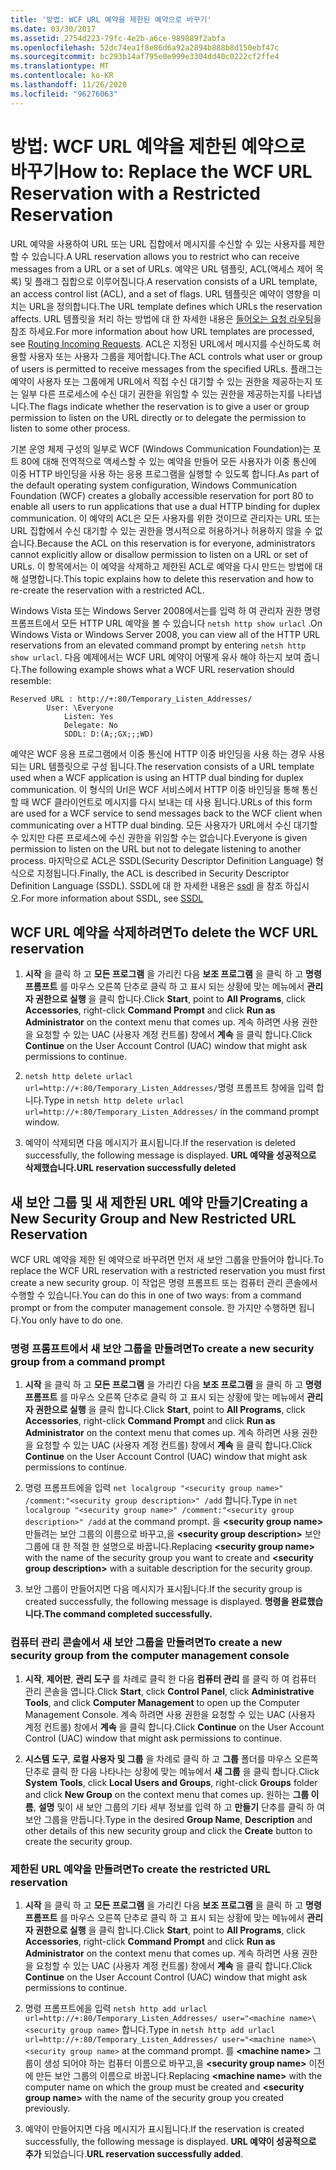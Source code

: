 ```yaml
---
title: '방법: WCF URL 예약을 제한된 예약으로 바꾸기'
ms.date: 03/30/2017
ms.assetid: 2754d223-79fc-4e2b-a6ce-989889f2abfa
ms.openlocfilehash: 52dc74ea1f8e86d6a92a2894b888b8d150ebf47c
ms.sourcegitcommit: bc293b14af795e0e999e3304dd40c0222cf2ffe4
ms.translationtype: MT
ms.contentlocale: ko-KR
ms.lasthandoff: 11/26/2020
ms.locfileid: "96276063"
---
```

# <a name="how-to-replace-the-wcf-url-reservation-with-a-restricted-reservation"></a><span data-ttu-id="8279a-102">방법: WCF URL 예약을 제한된 예약으로 바꾸기</span><span class="sxs-lookup"><span data-stu-id="8279a-102">How to: Replace the WCF URL Reservation with a Restricted Reservation</span></span>

<span data-ttu-id="8279a-103">URL 예약을 사용하여 URL 또는 URL 집합에서 메시지를 수신할 수 있는 사용자를 제한할 수 있습니다.</span><span class="sxs-lookup"><span data-stu-id="8279a-103">A URL reservation allows you to restrict who can receive messages from a URL or a set of URLs.</span></span> <span data-ttu-id="8279a-104">예약은 URL 템플릿, ACL(액세스 제어 목록) 및 플래그 집합으로 이루어집니다.</span><span class="sxs-lookup"><span data-stu-id="8279a-104">A reservation consists of a URL template, an access control list (ACL), and a set of flags.</span></span> <span data-ttu-id="8279a-105">URL 템플릿은 예약이 영향을 미치는 URL을 정의합니다.</span><span class="sxs-lookup"><span data-stu-id="8279a-105">The URL template defines which URLs the reservation affects.</span></span> <span data-ttu-id="8279a-106">URL 템플릿을 처리 하는 방법에 대 한 자세한 내용은 [들어오는 요청 라우팅](/windows/win32/http/routing-incoming-requests)을 참조 하세요.</span><span class="sxs-lookup"><span data-stu-id="8279a-106">For more information about how URL templates are processed, see [Routing Incoming Requests](/windows/win32/http/routing-incoming-requests).</span></span> <span data-ttu-id="8279a-107">ACL은 지정된 URL에서 메시지를 수신하도록 허용할 사용자 또는 사용자 그룹을 제어합니다.</span><span class="sxs-lookup"><span data-stu-id="8279a-107">The ACL controls what user or group of users is permitted to receive messages from the specified URLs.</span></span> <span data-ttu-id="8279a-108">플래그는 예약이 사용자 또는 그룹에게 URL에서 직접 수신 대기할 수 있는 권한을 제공하는지 또는 일부 다른 프로세스에 수신 대기 권한을 위임할 수 있는 권한을 제공하는지를 나타냅니다.</span><span class="sxs-lookup"><span data-stu-id="8279a-108">The flags indicate whether the reservation is to give a user or group permission to listen on the URL directly or to delegate the permission to listen to some other process.</span></span>  
  
 <span data-ttu-id="8279a-109">기본 운영 체제 구성의 일부로 WCF (Windows Communication Foundation)는 포트 80에 대해 전역적으로 액세스할 수 있는 예약을 만들어 모든 사용자가 이중 통신에 이중 HTTP 바인딩을 사용 하는 응용 프로그램을 실행할 수 있도록 합니다.</span><span class="sxs-lookup"><span data-stu-id="8279a-109">As part of the default operating system configuration, Windows Communication Foundation (WCF) creates a globally accessible reservation for port 80 to enable all users to run applications that use a dual HTTP binding for duplex communication.</span></span> <span data-ttu-id="8279a-110">이 예약의 ACL은 모든 사용자를 위한 것이므로 관리자는 URL 또는 URL 집합에서 수신 대기할 수 있는 권한을 명시적으로 허용하거나 허용하지 않을 수 없습니다.</span><span class="sxs-lookup"><span data-stu-id="8279a-110">Because the ACL on this reservation is for everyone, administrators cannot explicitly allow or disallow permission to listen on a URL or set of URLs.</span></span> <span data-ttu-id="8279a-111">이 항목에서는 이 예약을 삭제하고 제한된 ACL로 예약을 다시 만드는 방법에 대해 설명합니다.</span><span class="sxs-lookup"><span data-stu-id="8279a-111">This topic explains how to delete this reservation and how to re-create the reservation with a restricted ACL.</span></span>  
  
<span data-ttu-id="8279a-112">Windows Vista 또는 Windows Server 2008에서는를 입력 하 여 관리자 권한 명령 프롬프트에서 모든 HTTP URL 예약을 볼 수 있습니다 `netsh http show urlacl` .</span><span class="sxs-lookup"><span data-stu-id="8279a-112">On Windows Vista or Windows Server 2008, you can view all of the HTTP URL reservations from an elevated command prompt by entering `netsh http show urlacl`.</span></span> <span data-ttu-id="8279a-113">다음 예제에서는 WCF URL 예약이 어떻게 유사 해야 하는지 보여 줍니다.</span><span class="sxs-lookup"><span data-stu-id="8279a-113">The following example shows what a WCF URL reservation should resemble:</span></span>

```output
Reserved URL : http://+:80/Temporary_Listen_Addresses/  
        User: \Everyone  
            Listen: Yes  
            Delegate: No  
            SDDL: D:(A;;GX;;;WD)  
```

 <span data-ttu-id="8279a-114">예약은 WCF 응용 프로그램에서 이중 통신에 HTTP 이중 바인딩을 사용 하는 경우 사용 되는 URL 템플릿으로 구성 됩니다.</span><span class="sxs-lookup"><span data-stu-id="8279a-114">The reservation consists of a URL template used when a WCF application is using an HTTP dual binding for duplex communication.</span></span> <span data-ttu-id="8279a-115">이 형식의 Url은 WCF 서비스에서 HTTP 이중 바인딩을 통해 통신할 때 WCF 클라이언트로 메시지를 다시 보내는 데 사용 됩니다.</span><span class="sxs-lookup"><span data-stu-id="8279a-115">URLs of this form are used for a WCF service to send messages back to the WCF client when communicating over a HTTP dual binding.</span></span> <span data-ttu-id="8279a-116">모든 사용자가 URL에서 수신 대기할 수 있지만 다른 프로세스에 수신 권한을 위임할 수는 없습니다.</span><span class="sxs-lookup"><span data-stu-id="8279a-116">Everyone is given permission to listen on the URL but not to delegate listening to another process.</span></span> <span data-ttu-id="8279a-117">마지막으로 ACL은 SSDL(Security Descriptor Definition Language) 형식으로 지정됩니다.</span><span class="sxs-lookup"><span data-stu-id="8279a-117">Finally, the ACL is described in Security Descriptor Definition Language (SSDL).</span></span> <span data-ttu-id="8279a-118">SSDL에 대 한 자세한 내용은 [ssdl](/windows/win32/secauthz/security-descriptor-definition-language) 을 참조 하십시오.</span><span class="sxs-lookup"><span data-stu-id="8279a-118">For more information about SSDL, see [SSDL](/windows/win32/secauthz/security-descriptor-definition-language)</span></span>  
  
## <a name="to-delete-the-wcf-url-reservation"></a><span data-ttu-id="8279a-119">WCF URL 예약을 삭제하려면</span><span class="sxs-lookup"><span data-stu-id="8279a-119">To delete the WCF URL reservation</span></span>  
  
1. <span data-ttu-id="8279a-120">**시작** 을 클릭 하 고 **모든 프로그램** 을 가리킨 다음 **보조 프로그램** 을 클릭 하 고 **명령 프롬프트** 를 마우스 오른쪽 단추로 클릭 하 고 표시 되는 상황에 맞는 메뉴에서 **관리자 권한으로 실행** 을 클릭 합니다.</span><span class="sxs-lookup"><span data-stu-id="8279a-120">Click **Start**, point to **All Programs**, click **Accessories**, right-click **Command Prompt** and click **Run as Administrator** on the context menu that comes up.</span></span> <span data-ttu-id="8279a-121">계속 하려면 사용 권한을 요청할 수 있는 UAC (사용자 계정 컨트롤) 창에서 **계속** 을 클릭 합니다.</span><span class="sxs-lookup"><span data-stu-id="8279a-121">Click **Continue** on the User Account Control (UAC) window that might ask permissions to continue.</span></span>  
  
2. <span data-ttu-id="8279a-122">`netsh http delete urlacl url=http://+:80/Temporary_Listen_Addresses/`명령 프롬프트 창에을 입력 합니다.</span><span class="sxs-lookup"><span data-stu-id="8279a-122">Type in `netsh http delete urlacl url=http://+:80/Temporary_Listen_Addresses/` in the command prompt window.</span></span>  
  
3. <span data-ttu-id="8279a-123">예약이 삭제되면 다음 메시지가 표시됩니다.</span><span class="sxs-lookup"><span data-stu-id="8279a-123">If the reservation is deleted successfully, the following message is displayed.</span></span> <span data-ttu-id="8279a-124">**URL 예약을 성공적으로 삭제했습니다.**</span><span class="sxs-lookup"><span data-stu-id="8279a-124">**URL reservation successfully deleted**</span></span>  
  
## <a name="creating-a-new-security-group-and-new-restricted-url-reservation"></a><span data-ttu-id="8279a-125">새 보안 그룹 및 새 제한된 URL 예약 만들기</span><span class="sxs-lookup"><span data-stu-id="8279a-125">Creating a New Security Group and New Restricted URL Reservation</span></span>  

 <span data-ttu-id="8279a-126">WCF URL 예약을 제한 된 예약으로 바꾸려면 먼저 새 보안 그룹을 만들어야 합니다.</span><span class="sxs-lookup"><span data-stu-id="8279a-126">To replace the WCF URL reservation with a restricted reservation you must first create a new security group.</span></span> <span data-ttu-id="8279a-127">이 작업은 명령 프롬프트 또는 컴퓨터 관리 콘솔에서 수행할 수 있습니다.</span><span class="sxs-lookup"><span data-stu-id="8279a-127">You can do this in one of two ways: from a command prompt or from the computer management console.</span></span> <span data-ttu-id="8279a-128">한 가지만 수행하면 됩니다.</span><span class="sxs-lookup"><span data-stu-id="8279a-128">You only have to do one.</span></span>  
  
### <a name="to-create-a-new-security-group-from-a-command-prompt"></a><span data-ttu-id="8279a-129">명령 프롬프트에서 새 보안 그룹을 만들려면</span><span class="sxs-lookup"><span data-stu-id="8279a-129">To create a new security group from a command prompt</span></span>  
  
1. <span data-ttu-id="8279a-130">**시작** 을 클릭 하 고 **모든 프로그램** 을 가리킨 다음 **보조 프로그램** 을 클릭 하 고 **명령 프롬프트** 를 마우스 오른쪽 단추로 클릭 하 고 표시 되는 상황에 맞는 메뉴에서 **관리자 권한으로 실행** 을 클릭 합니다.</span><span class="sxs-lookup"><span data-stu-id="8279a-130">Click **Start**, point to **All Programs**, click **Accessories**, right-click **Command Prompt** and click **Run as Administrator** on the context menu that comes up.</span></span> <span data-ttu-id="8279a-131">계속 하려면 사용 권한을 요청할 수 있는 UAC (사용자 계정 컨트롤) 창에서 **계속** 을 클릭 합니다.</span><span class="sxs-lookup"><span data-stu-id="8279a-131">Click **Continue** on the User Account Control (UAC) window that might ask permissions to continue.</span></span>  
  
2. <span data-ttu-id="8279a-132">명령 프롬프트에을 입력 `net localgroup "<security group name>" /comment:"<security group description>" /add` 합니다.</span><span class="sxs-lookup"><span data-stu-id="8279a-132">Type in `net localgroup "<security group name>" /comment:"<security group description>" /add` at the command prompt.</span></span> <span data-ttu-id="8279a-133">을 **\<security group name>** 만들려는 보안 그룹의 이름으로 바꾸고,을 **\<security group description>** 보안 그룹에 대 한 적절 한 설명으로 바꿉니다.</span><span class="sxs-lookup"><span data-stu-id="8279a-133">Replacing **\<security group name>** with the name of the security group you want to create and **\<security group description>** with a suitable description for the security group.</span></span>  
  
3. <span data-ttu-id="8279a-134">보안 그룹이 만들어지면 다음 메시지가 표시됩니다.</span><span class="sxs-lookup"><span data-stu-id="8279a-134">If the security group is created successfully, the following message is displayed.</span></span> <span data-ttu-id="8279a-135">**명령을 완료했습니다.**</span><span class="sxs-lookup"><span data-stu-id="8279a-135">**The command completed successfully.**</span></span>  
  
### <a name="to-create-a-new-security-group-from-the-computer-management-console"></a><span data-ttu-id="8279a-136">컴퓨터 관리 콘솔에서 새 보안 그룹을 만들려면</span><span class="sxs-lookup"><span data-stu-id="8279a-136">To create a new security group from the computer management console</span></span>  
  
1. <span data-ttu-id="8279a-137">**시작**, **제어판**, **관리 도구** 를 차례로 클릭 한 다음 **컴퓨터 관리** 를 클릭 하 여 컴퓨터 관리 콘솔을 엽니다.</span><span class="sxs-lookup"><span data-stu-id="8279a-137">Click **Start**, click **Control Panel**, click **Administrative Tools**, and click **Computer Management** to open up the Computer Management Console.</span></span> <span data-ttu-id="8279a-138">계속 하려면 사용 권한을 요청할 수 있는 UAC (사용자 계정 컨트롤) 창에서 **계속** 을 클릭 합니다.</span><span class="sxs-lookup"><span data-stu-id="8279a-138">Click **Continue** on the User Account Control (UAC) window that might ask permissions to continue.</span></span>  
  
2. <span data-ttu-id="8279a-139">**시스템 도구**, **로컬 사용자 및 그룹** 을 차례로 클릭 하 고 **그룹** 폴더를 마우스 오른쪽 단추로 클릭 한 다음 나타나는 상황에 맞는 메뉴에서 **새 그룹** 을 클릭 합니다.</span><span class="sxs-lookup"><span data-stu-id="8279a-139">Click **System Tools**, click **Local Users and Groups**, right-click **Groups** folder and click **New Group** on the context menu that comes up.</span></span> <span data-ttu-id="8279a-140">원하는 **그룹 이름**, **설명** 및이 새 보안 그룹의 기타 세부 정보를 입력 하 고 **만들기** 단추를 클릭 하 여 보안 그룹을 만듭니다.</span><span class="sxs-lookup"><span data-stu-id="8279a-140">Type in the desired **Group Name**, **Description** and other details of this new security group and click the **Create** button to create the security group.</span></span>  
  
### <a name="to-create-the-restricted-url-reservation"></a><span data-ttu-id="8279a-141">제한된 URL 예약을 만들려면</span><span class="sxs-lookup"><span data-stu-id="8279a-141">To create the restricted URL reservation</span></span>  
  
1. <span data-ttu-id="8279a-142">**시작** 을 클릭 하 고 **모든 프로그램** 을 가리킨 다음 **보조 프로그램** 을 클릭 하 고 **명령 프롬프트** 를 마우스 오른쪽 단추로 클릭 하 고 표시 되는 상황에 맞는 메뉴에서 **관리자 권한으로 실행** 을 클릭 합니다.</span><span class="sxs-lookup"><span data-stu-id="8279a-142">Click **Start**, point to **All Programs**, click **Accessories**, right-click **Command Prompt** and click **Run as Administrator** on the context menu that comes up.</span></span> <span data-ttu-id="8279a-143">계속 하려면 사용 권한을 요청할 수 있는 UAC (사용자 계정 컨트롤) 창에서 **계속** 을 클릭 합니다.</span><span class="sxs-lookup"><span data-stu-id="8279a-143">Click **Continue** on the User Account Control (UAC) window that might ask permissions to continue.</span></span>  
  
2. <span data-ttu-id="8279a-144">명령 프롬프트에을 입력 `netsh http add urlacl url=http://+:80/Temporary_Listen_Addresses/ user="<machine name>\<security group name>` 합니다.</span><span class="sxs-lookup"><span data-stu-id="8279a-144">Type in `netsh http add urlacl url=http://+:80/Temporary_Listen_Addresses/ user="<machine name>\<security group name>` at the command prompt.</span></span> <span data-ttu-id="8279a-145">를 **\<machine name>** 그룹이 생성 되어야 하는 컴퓨터 이름으로 바꾸고,을 **\<security group name>** 이전에 만든 보안 그룹의 이름으로 바꿉니다.</span><span class="sxs-lookup"><span data-stu-id="8279a-145">Replacing **\<machine name>** with the computer name on which the group must be created and **\<security group name>** with the name of the security group you created previously.</span></span>  
  
3. <span data-ttu-id="8279a-146">예약이 만들어지면 다음 메시지가 표시됩니다.</span><span class="sxs-lookup"><span data-stu-id="8279a-146">If the reservation is created successfully, the following message is displayed.</span></span> <span data-ttu-id="8279a-147">**URL 예약이 성공적으로 추가** 되었습니다.</span><span class="sxs-lookup"><span data-stu-id="8279a-147">**URL reservation successfully added**.</span></span>
